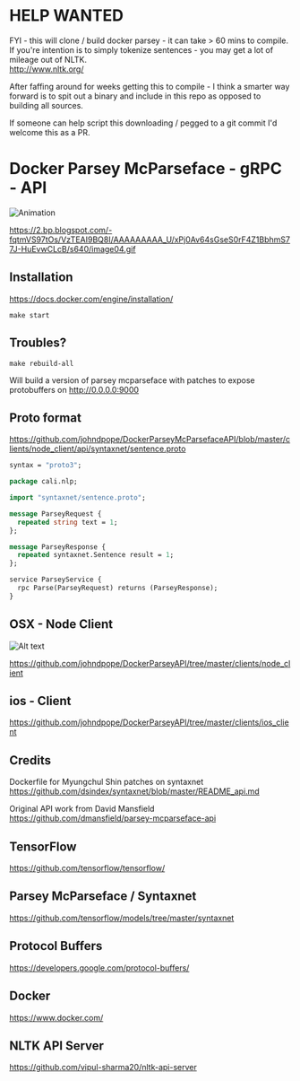 # HELP WANTED     

FYI - this will clone / build docker parsey - it can take > 60 mins to compile.    
If you're intention is to simply tokenize sentences - you may get a lot of mileage out of NLTK.     
http://www.nltk.org/      

After faffing around for weeks getting this to compile - I think a smarter way forward is to spit out a binary and include in this repo as opposed to building all sources.     

If someone can help script this downloading / pegged to a git commit I'd welcome this as a PR.     



# Docker Parsey McParseface - gRPC - API

![Animation](https://cdn2.tnwcdn.com/wp-content/blogs.dir/1/files/2016/05/looping-parser.gif "Parsing in Action")



https://2.bp.blogspot.com/-fqtmVS97tOs/VzTEAI9BQ8I/AAAAAAAAA_U/xPj0Av64sGseS0rF4Z1BbhmS77J-HuEvwCLcB/s640/image04.gif



## Installation
https://docs.docker.com/engine/installation/

```
make start
```

## Troubles? 
```
make rebuild-all
```
 
Will build a version of parsey mcparseface with patches to expose protobuffers  on http://0.0.0.0:9000


## Proto format
https://github.com/johndpope/DockerParseyMcParsefaceAPI/blob/master/clients/node_client/api/syntaxnet/sentence.proto

```protobuf
syntax = "proto3";

package cali.nlp;

import "syntaxnet/sentence.proto";

message ParseyRequest {
  repeated string text = 1;
};

message ParseyResponse {
  repeated syntaxnet.Sentence result = 1;
};

service ParseyService {
  rpc Parse(ParseyRequest) returns (ParseyResponse);
}
```



## OSX - Node Client
![Alt text](https://raw.githubusercontent.com/johndpope/DockerParseyAPI/master/images/node_results.png "Node JS client")

https://github.com/johndpope/DockerParseyAPI/tree/master/clients/node_client


## ios - Client
https://github.com/johndpope/DockerParseyAPI/tree/master/clients/ios_client



## Credits
Dockerfile for Myungchul Shin patches on syntaxnet
https://github.com/dsindex/syntaxnet/blob/master/README_api.md

Original API work from David Mansfield
https://github.com/dmansfield/parsey-mcparseface-api




## TensorFlow   
https://github.com/tensorflow/tensorflow/

## Parsey McParseface / Syntaxnet   
https://github.com/tensorflow/models/tree/master/syntaxnet

## Protocol Buffers   
https://developers.google.com/protocol-buffers/

## Docker   
https://www.docker.com/


## NLTK API Server   
https://github.com/vipul-sharma20/nltk-api-server


